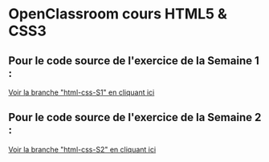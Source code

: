 # OpenClassroom cours HTML5 &amp; CSS3

## Pour le code source de l'exercice de la Semaine 1 :
[Voir la branche "html-css-S1" en cliquant ici](https://github.com/FuturInformatique/oc-html-css/tree/html-css-S1 "Activité HTML5 - Semaine 1")

## Pour le code source de l'exercice de la Semaine 2 :
[Voir la branche "html-css-S2" en cliquant ici](https://github.com/FuturInformatique/oc-html-css/tree/html-css-S2 "Activité HTML5 - Semaine 2")